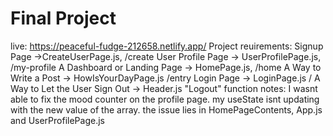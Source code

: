 # Final Project 
live: https://peaceful-fudge-212658.netlify.app/
Project reuirements: 
Signup Page ->CreateUserPage.js, /create
User Profile Page -> UserProfilePage.js, /my-profile
A Dashboard or Landing Page -> HomePage.js, /home
A Way to Write a Post -> HowIsYourDayPage.js /entry
Login Page -> LoginPage.js /
A Way to Let the User Sign Out -> Header.js "Logout" function
notes: 
I wasnt able to fix the mood counter on the profile page. my useState isnt updating with the new value of the array. the issue lies in HomePageContents, App.js and UserProfilePage.js
